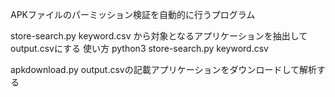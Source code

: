 APKファイルのパーミッション検証を自動的に行うプログラム

store-search.py
keyword.csv から対象となるアプリケーションを抽出してoutput.csvにする
使い方
python3 store-search.py keyword.csv

apkdownload.py
output.csvの記載アプリケーションをダウンロードして解析する
